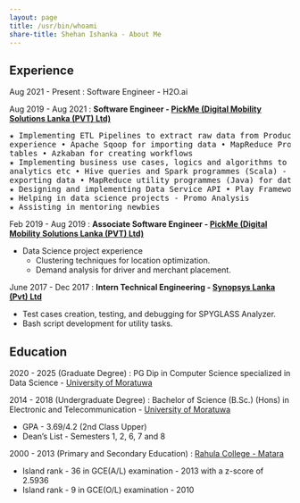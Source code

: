 ```yaml
---
layout: page
title: /usr/bin/whoami
share-title: Shehan Ishanka - About Me
---
```


<span class="fa fa-briefcase about-icon"></span> Experience
----------
Aug 2021 - Present
:   Software Engineer - H2O.ai

Aug 2019 - Aug 2021
:   **Software Engineer - [PickMe (Digital Mobility Solutions Lanka (PVT) Ltd)](https://pickme.lk)**
<pre>
★ Implementing ETL Pipelines to extract raw data from Production databases to the Data lake • Apache Hadoop Framework
experience • Apache Sqoop for importing data • MapReduce Programmes (Java) to process data • Uploading data to Hive
tables • Azkaban for creating workflows
★ Implementing business use cases, logics and algorithms to render data needs • Customer Recommendations, Merchant
analytics etc • Hive queries and Spark programmes (Scala) - batch and near-real-time • Apache Sqoop and Kafka for
exporting data • MapReduce utility programmes (Java) for data uploading to HBase • Azkaban for creating workflows
★ Designing and implementing Data Service API • Play Framework (Java)
★ Helping in data science projects - Promo Analysis
★ Assisting in mentoring newbies
</pre>

Feb 2019 - Aug 2019
:   **Associate Software Engineer - [PickMe (Digital Mobility Solutions Lanka (PVT) Ltd)](https://pickme.lk)**

- Data Science project experience
  - Clustering techniques for location optimization.
  - Demand analysis for driver and merchant placement.

June 2017 - Dec 2017
:   **Intern Technical Engineering - [Synopsys Lanka (Pvt) Ltd](https://www.synopsys.com)**

- Test cases creation, testing, and debugging for SPYGLASS Analyzer.
- Bash script development for utility tasks.


<span class="fa fa-graduation-cap about-icon"></span> Education
---------

2020 - 2025 (Graduate Degree)
:   PG Dip in Computer Science specialized in Data Science - [University of Moratuwa](https://uom.lk)

2014 - 2018 (Undergraduate Degree)
:   Bachelor of Science (B.Sc.) (Hons) in Electronic and Telecommunication - [University of Moratuwa](https://uom.lk)

- GPA - 3.69/4.2 (2nd Class Upper)
- Dean’s List - Semesters 1, 2, 6, 7 and 8

      
2000 - 2013 (Primary and Secondary Education)
:   [Rahula College - Matara](https://rahulacollege.lk)

- Island rank - 36 in GCE(A/L) examination - 2013 with a z-score of 2.5936
- Island rank - 9 in GCE(O/L) examination - 2010
